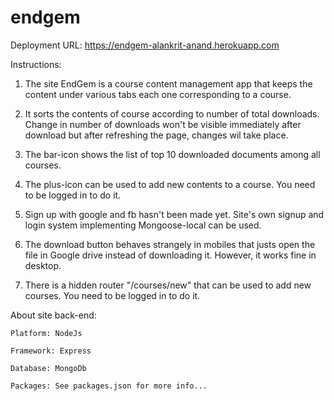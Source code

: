 # endgem

Deployment URL:
  https://endgem-alankrit-anand.herokuapp.com


Instructions:

  1. The site EndGem is a course content management app that keeps the content under various tabs each one corresponding 
     to a course.
  
  2. It sorts the contents of course according to number of total downloads. Change in number of downloads won't be visible
     immediately after download but after refreshing the page, changes wil take place. 
     
  3. The bar-icon shows the list of top 10 downloaded documents among all courses.
  
  4. The plus-icon can be used to add new contents to a course. You need to be logged in to do it.
  
  5. Sign up with google and fb hasn't been made yet. Site's own signup and login system implementing Mongoose-local can
     be used.
     
  6. The download button behaves strangely in mobiles that justs open the file in Google drive instead of downloading it.
     However, it works fine in desktop.
     
  7. There is a hidden router "/courses/new" that can be used to add new courses. You need to be logged in to do it.
  
  
  
  About site back-end:
  
    Platform: NodeJs
    
    Framework: Express
    
    Database: MongoDb
    
    Packages: See packages.json for more info...
    
